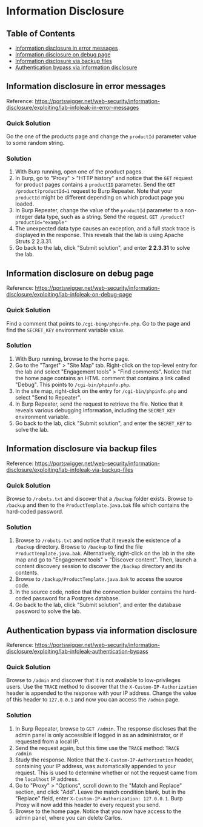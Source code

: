 <!-- omit in toc -->
# Information Disclosure

<!-- omit in toc -->
## Table of Contents

- [Information disclosure in error messages](#information-disclosure-in-error-messages)
- [Information disclosure on debug page](#information-disclosure-on-debug-page)
- [Information disclosure via backup files](#information-disclosure-via-backup-files)
- [Authentication bypass via information disclosure](#authentication-bypass-via-information-disclosure)

## Information disclosure in error messages
Reference: https://portswigger.net/web-security/information-disclosure/exploiting/lab-infoleak-in-error-messages

<!-- omit in toc -->
### Quick Solution
Go the one of the products page and change the ``productId`` parameter value to some random string.

<!-- omit in toc -->
### Solution
1. With Burp running, open one of the product pages.
2. In Burp, go to "Proxy" > "HTTP history" and notice that the ``GET`` request for product pages contains a ``productID`` parameter. Send the ``GET /product?productId=1`` request to Burp Repeater. Note that your ``productId`` might be different depending on which product page you loaded.
3. In Burp Repeater, change the value of the ``productId`` parameter to a non-integer data type, such as a string. Send the request.
``GET /product?productId="example"``
4. The unexpected data type causes an exception, and a full stack trace is displayed in the response. This reveals that the lab is using Apache Struts 2 2.3.31.
5. Go back to the lab, click "Submit solution", and enter **2 2.3.31** to solve the lab.

## Information disclosure on debug page
Reference: https://portswigger.net/web-security/information-disclosure/exploiting/lab-infoleak-on-debug-page

<!-- omit in toc -->
### Quick Solution
Find a comment that points to ``/cgi-bing/phpinfo.php``. Go to the page and find the ``SECRET_KEY`` environment variable value.

<!-- omit in toc -->
### Solution
1. With Burp running, browse to the home page.
2. Go to the "Target" > "Site Map" tab. Right-click on the top-level entry for the lab and select "Engagement tools" > "Find comments". Notice that the home page contains an HTML comment that contains a link called "Debug". This points to ``/cgi-bin/phpinfo.php``.
3. In the site map, right-click on the entry for ``/cgi-bin/phpinfo.php`` and select "Send to Repeater".
4. In Burp Repeater, send the request to retrieve the file. Notice that it reveals various debugging information, including the ``SECRET_KEY`` environment variable.
5. Go back to the lab, click "Submit solution", and enter the ``SECRET_KEY`` to solve the lab.

## Information disclosure via backup files
Reference: https://portswigger.net/web-security/information-disclosure/exploiting/lab-infoleak-via-backup-files

<!-- omit in toc -->
### Quick Solution
Browse to ``/robots.txt`` and discover that a ``/backup`` folder exists. Browse to ``/backup`` and then to the ``ProductTemplate.java.bak`` file which contains the hard-coded password.

<!-- omit in toc -->
### Solution
1. Browse to ``/robots.txt`` and notice that it reveals the existence of a ``/backup`` directory. Browse to ``/backup`` to find the file ``ProductTemplate.java.bak``. Alternatively, right-click on the lab in the site map and go to "Engagement tools" > "Discover content". Then, launch a content discovery session to discover the ``/backup`` directory and its contents.
2. Browse to ``/backup/ProductTemplate.java.bak`` to access the source code.
3. In the source code, notice that the connection builder contains the hard-coded password for a Postgres database.
4. Go back to the lab, click "Submit solution", and enter the database password to solve the lab.

## Authentication bypass via information disclosure
Reference: https://portswigger.net/web-security/information-disclosure/exploiting/lab-infoleak-authentication-bypass

<!-- omit in toc -->
### Quick Solution
Browse to ``/admin`` and discover that it is not available to low-privileges users. Use the ``TRACE`` method to discover that the ``X-Custom-IP-Authorization`` header is appended to the response with your IP address. Change the value of this header to ``127.0.0.1`` and now you can access the ``/admin`` page.

<!-- omit in toc -->
### Solution
1. In Burp Repeater, browse to ``GET /admin``. The response discloses that the admin panel is only accessible if logged in as an administrator, or if requested from a local IP.
2. Send the request again, but this time use the `TRACE` method:
``TRACE /admin``
3. Study the response. Notice that the ``X-Custom-IP-Authorization`` header, containing your IP address, was automatically appended to your request. This is used to determine whether or not the request came from the ``localhost`` IP address.
4. Go to "Proxy" > "Options", scroll down to the "Match and Replace" section, and click "Add". Leave the match condition blank, but in the "Replace" field, enter ``X-Custom-IP-Authorization: 127.0.0.1``. Burp Proxy will now add this header to every request you send.
5. Browse to the home page. Notice that you now have access to the admin panel, where you can delete Carlos.